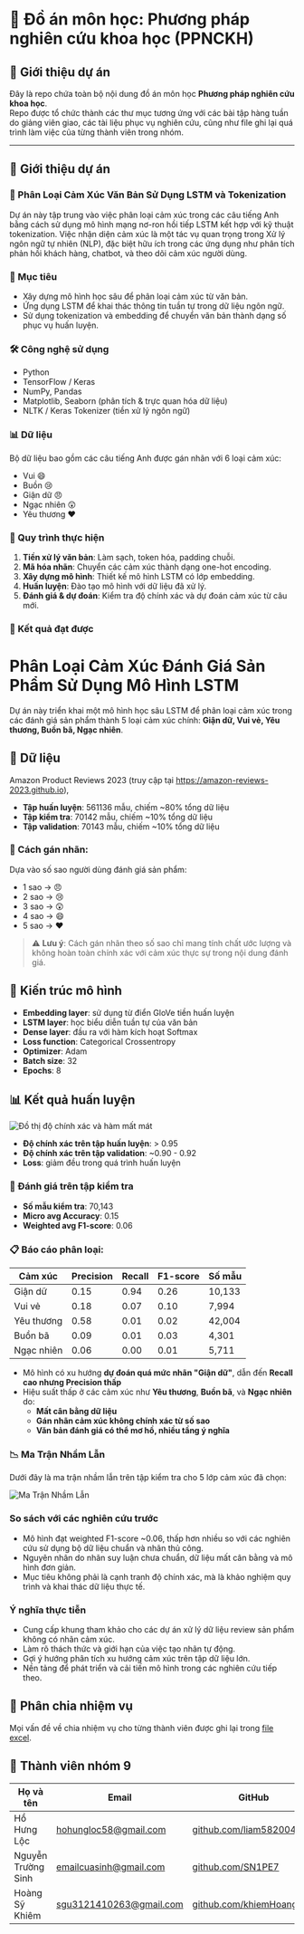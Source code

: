 # 📘 Đồ án môn học: Phương pháp nghiên cứu khoa học (PPNCKH)

## 🌟 Giới thiệu dự án

Đây là repo chứa toàn bộ nội dung đồ án môn học **Phương pháp nghiên cứu khoa học**.  
Repo được tổ chức thành các thư mục tương ứng với các bài tập hàng tuần do giảng viên giao, các tài liệu phục vụ nghiên cứu, cũng như file ghi lại quá trình làm việc của từng thành viên trong nhóm.

---

## 🎯 Giới thiệu dự án

### 🧠 Phân Loại Cảm Xúc Văn Bản Sử Dụng LSTM và Tokenization

Dự án này tập trung vào việc phân loại cảm xúc trong các câu tiếng Anh bằng cách sử dụng mô hình mạng nơ-ron hồi tiếp LSTM kết hợp với kỹ thuật tokenization. Việc nhận diện cảm xúc là một tác vụ quan trọng trong Xử lý ngôn ngữ tự nhiên (NLP), đặc biệt hữu ích trong các ứng dụng như phân tích phản hồi khách hàng, chatbot, và theo dõi cảm xúc người dùng.

### 🎯 Mục tiêu

- Xây dựng mô hình học sâu để phân loại cảm xúc từ văn bản.
- Ứng dụng LSTM để khai thác thông tin tuần tự trong dữ liệu ngôn ngữ.
- Sử dụng tokenization và embedding để chuyển văn bản thành dạng số phục vụ huấn luyện.

### 🛠️ Công nghệ sử dụng

- Python
- TensorFlow / Keras
- NumPy, Pandas
- Matplotlib, Seaborn (phân tích & trực quan hóa dữ liệu)
- NLTK / Keras Tokenizer (tiền xử lý ngôn ngữ)

### 📊 Dữ liệu

Bộ dữ liệu bao gồm các câu tiếng Anh được gán nhãn với 6 loại cảm xúc:

- Vui 😄
- Buồn 😢
- Giận dữ 😠
- Ngạc nhiên 😲
- Yêu thương ❤️

### 🧪 Quy trình thực hiện

1. **Tiền xử lý văn bản**: Làm sạch, token hóa, padding chuỗi.
2. **Mã hóa nhãn**: Chuyển các cảm xúc thành dạng one-hot encoding.
3. **Xây dựng mô hình**: Thiết kế mô hình LSTM có lớp embedding.
4. **Huấn luyện**: Đào tạo mô hình với dữ liệu đã xử lý.
5. **Đánh giá & dự đoán**: Kiểm tra độ chính xác và dự đoán cảm xúc từ câu mới.

### 🚀 Kết quả đạt được

# Phân Loại Cảm Xúc Đánh Giá Sản Phẩm Sử Dụng Mô Hình LSTM

Dự án này triển khai một mô hình học sâu LSTM để phân loại cảm xúc trong các đánh giá sản phẩm thành 5 loại cảm xúc chính: **Giận dữ, Vui vẻ, Yêu thương, Buồn bã, Ngạc nhiên**.

## 📁 Dữ liệu

Amazon Product Reviews 2023 (truy cập tại https://amazon-reviews-2023.github.io),

- **Tập huấn luyện**: 561136 mẫu, chiếm ~80% tổng dữ liệu
- **Tập kiểm tra**: 70142 mẫu, chiếm ~10% tổng dữ liệu
- **Tập validation**: 70143 mẫu, chiếm ~10% tổng dữ liệu

### 📌 Cách gán nhãn:

Dựa vào số sao người dùng đánh giá sản phẩm:

- 1 sao → 😠
- 2 sao → 😢
- 3 sao → 😲
- 4 sao → 😄
- 5 sao → ❤️

> ⚠️ **Lưu ý**: Cách gán nhãn theo số sao chỉ mang tính chất ước lượng và không hoàn toàn chính xác với cảm xúc thực sự trong nội dung đánh giá.

## 🧠 Kiến trúc mô hình

- **Embedding layer**: sử dụng từ điển GloVe tiền huấn luyện
- **LSTM layer**: học biểu diễn tuần tự của văn bản
- **Dense layer**: đầu ra với hàm kích hoạt Softmax
- **Loss function**: Categorical Crossentropy
- **Optimizer**: Adam
- **Batch size**: 32
- **Epochs**: 8

## 📊 Kết quả huấn luyện

![Đồ thị độ chính xác và hàm mất mát](./imgs/hammatmat.png)

- **Độ chính xác trên tập huấn luyện**: > 0.95
- **Độ chính xác trên tập validation**: ~0.90 - 0.92
- **Loss**: giảm đều trong quá trình huấn luyện

### 🧪 Đánh giá trên tập kiểm tra

- **Số mẫu kiểm tra**: 70,143
- **Micro avg Accuracy**: 0.15
- **Weighted avg F1-score**: 0.06

### 📋 Báo cáo phân loại:

| Cảm xúc    | Precision | Recall | F1-score | Số mẫu |
| ---------- | --------- | ------ | -------- | ------ |
| Giận dữ    | 0.15      | 0.94   | 0.26     | 10,133 |
| Vui vẻ     | 0.18      | 0.07   | 0.10     | 7,994  |
| Yêu thương | 0.58      | 0.01   | 0.02     | 42,004 |
| Buồn bã    | 0.09      | 0.01   | 0.03     | 4,301  |
| Ngạc nhiên | 0.06      | 0.00   | 0.01     | 5,711  |

- Mô hình có xu hướng **dự đoán quá mức nhãn "Giận dữ"**, dẫn đến **Recall cao nhưng Precision thấp**
- Hiệu suất thấp ở các cảm xúc như **Yêu thương**, **Buồn bã**, và **Ngạc nhiên** do:
  - **Mất cân bằng dữ liệu**
  - **Gán nhãn cảm xúc không chính xác từ số sao**
  - **Văn bản đánh giá có thể mơ hồ, nhiều tầng ý nghĩa**

### 📉 Ma Trận Nhầm Lẫn

Dưới đây là ma trận nhầm lẫn trên tập kiểm tra cho 5 lớp cảm xúc đã chọn:

![Ma Trận Nhầm Lẫn](./imgs/matrannhamlan.png)

### So sách với các nghiên cứu trước

- Mô hình đạt weighted F1-score ~0.06, thấp hơn nhiều so với các nghiên cứu sử dụng bộ dữ liệu chuẩn và nhãn thủ công.
- Nguyên nhân do nhãn suy luận chưa chuẩn, dữ liệu mất cân bằng và mô hình đơn giản.
- Mục tiêu không phải là cạnh tranh độ chính xác, mà là khảo nghiệm quy trình và khai thác dữ liệu thực tế.

### Ý nghĩa thực tiễn

- Cung cấp khung tham khảo cho các dự án xử lý dữ liệu review sản phẩm không có nhãn cảm xúc.
- Làm rõ thách thức và giới hạn của việc tạo nhãn tự động.
- Gợi ý hướng phân tích xu hướng cảm xúc trên tập dữ liệu lớn.
- Nền tảng để phát triển và cải tiến mô hình trong các nghiên cứu tiếp theo.

## 📌 Phân chia nhiệm vụ

Mọi vấn đề về chia nhiệm vụ cho từng thành viên được ghi lại trong [file excel](https://docs.google.com/spreadsheets/d/1BWWnReTbgG30a_czvhPYuBuIEiTJpfAB2ER254yJjf0/edit?usp=sharing).

## 👥 Thành viên nhóm 9

| Họ và tên          | Email                                                   | GitHub                                                        | Website cá nhân                                                                 |
| ------------------ | ------------------------------------------------------- | ------------------------------------------------------------- | ------------------------------------------------------------------------------- |
| Hồ Hưng Lộc        | [hohungloc58@gmail.com](mailto:hohungloc58@gmail.com)   | [github.com/liam582004](https://github.com/liam582004)        | [liam582004.github.io/portfolio-cv](https://liam582004.github.io/portfolio-cv/) |
| Nguyễn Trường Sinh | [emailcuasinh@gmail.com](mailto:emailcuasinh@gmail.com) | [github.com/SN1PE7](https://github.com/SN1PE7)                | [sn1pe7.github.io](https://sn1pe7.github.io/)                                   |
| Hoàng Sỹ Khiêm     | [sgu3121410263@gmail.com](sgu3121410263@gmail.com)      | [github.com/khiemHoang141](https://github.com/khiemHoang1410) | [khiemhoang1410.github.io](https://khiemhoang1410.github.io)                    |
